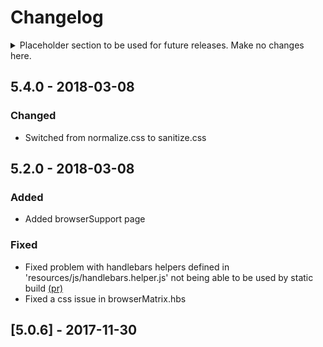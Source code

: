 # Changelog

<details>
  <summary>
	Placeholder section to be used for future releases. Make no changes here.
  </summary>

## [Unreleased] - YYYY-MM-DD
### Added
- for new features.
### Changed
- for changes in existing functionality.
### Deprecated
- for soon-to-be removed features.
### Removed
- for now removed features.
### Fixed
- for any bug fixes.

</details>

## 5.4.0 - 2018-03-08
### Changed
- Switched from normalize.css to sanitize.css

## 5.2.0 - 2018-03-08
### Added
- Added browserSupport page

### Fixed
- Fixed problem with handlebars helpers defined in 'resources/js/handlebars.helper.js' not being able to be used by static build [(pr)](https://github.com/biotope/frontend-framework/pull/12)
- Fixed a css issue in browserMatrix.hbs

## [5.0.6] - 2017-11-30
